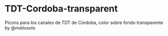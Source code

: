 # TDT-Cordoba-transparent
Picons para los canales de TDT de Córdoba, color sobre fondo transparente by @meliosolo
